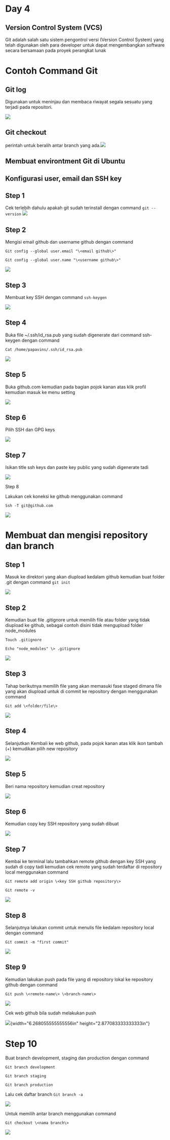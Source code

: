# Day 4

## Version Control System (VCS)

Git adalah salah satu sistem pengontrol versi (Version Control System)
yang telah digunakan oleh para developer untuk dapat mengembangkan
software secara bersamaan pada proyek perangkat lunak

# Contoh Command Git

## Git log

Digunakan untuk meninjau dan membaca riwayat segala sesuatu yang terjadi
pada repositori.

![](./images/media/image1.png)

## Git checkout

perintah untuk beralih antar branch yang
ada.![](./images/media/image2.png)

## Membuat environtment Git di Ubuntu

## Konfigurasi user, email dan SSH key

## Step 1

Cek terlebih dahulu apakah git sudah terinstall dengan command `git
--version`
![](./images/media/image3.png)

## Step 2

Mengisi email github dan username github dengan command

`Git config --global user.email "\<email github\>"`

`Git config --global user.name "\<username github\>"`

![](./images/media/image4.png)

## Step 3

Membuat key SSH dengan command `ssh-keygen`

![](./images/media/image5.png)

## Step 4

Buka file \~/.ssh/id_rsa.pub yang sudah digenerate dari command
ssh-keygen dengan command

`Cat /home/papavins/.ssh/id_rsa.pub`

![](./images/media/image6.png)

## Step 5

Buka github.com kemudian pada bagian pojok kanan atas klik profil
kemudian masuk ke menu setting

![](./images/media/image7.png)

## Step 6

Pilih SSH dan GPG keys

![](./images/media/image8.png)

## Step 7

Isikan title ssh keys dan paste key public yang sudah digenerate tadi

![](./images/media/image9.png)

Step 8

Lakukan cek koneksi ke github menggunakan command

`Ssh -T git@github.com`

![](./images/media/image10.png)

# Membuat dan mengisi repository dan branch

## Step 1

Masuk ke direktori yang akan diupload kedalam github kemudian buat
folder .git dengan command `git init`

![](./images/media/image11.png)

## Step 2

Kemudian buat file .gitignore untuk memilih file atau folder yang tidak
diupload ke github, sebagai contoh disini tidak mengupload folder
node_modules

`Touch .gitignore`

`Echo "node_modules" \> .gitignore`

![](./images/media/image12.png)

## Step 3

Tahap berikutnya memilih file yang akan memasuki fase staged dimana file
yang akan diupload untuk di commit ke repository dengan menggunakan
command

`Git add \<folder/file\>`

![](./images/media/image13.png)

## Step 4

Selanjutkan Kembali ke web github, pada pojok kanan atas klik ikon
tambah (+) kemudikan pilih new repository

![](./images/media/image14.png)

## Step 5

Beri nama repository kemudian creat repository

![](./images/media/image15.png)

## Step 6

Kemudian copy key SSH repository yang sudah dibuat

![](./images/media/image16.png)

## Step 7

Kembai ke terminal lalu tambahkan remote github dengan key SSH yang
sudah di copy tadi kemudian cek remote yang sudah terdaftar di
repository local menggunakan command

`Git remote add origin \<key SSH github repository\>`

`Git remote -v`

![](./images/media/image17.png)

## Step 8

Selanjutnya lakukan commit untuk menulis file kedalam repository local
dengan command

`Git commit -m "first
commit"`

![](./images/media/image18.png)

## Step 9

Kemudian lakukan push pada file yang di repository lokal ke repository
github dengan command

`Git push \<remote-name\> \<branch-name\>`

![](./images/media/image19.png)

Cek web github bila sudah melakukan push

![](./images/media/image20.png){width="6.268055555555556in"
height="2.877083333333333in"}

# Step 10

Buat branch development, staging dan production dengan command

`Git branch development`

`Git branch staging`

`Git branch production`

Lalu cek daftar branch `Git branch -a`

![](./images/media/image21.png)

Untuk memilih antar branch menggunakan command

`Git checkout \<nama branch\>`

![](./images/media/image2.png)
